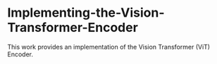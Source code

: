 # Implementing-the-Vision-Transformer-Encoder
This work provides an implementation of the Vision Transformer (ViT) Encoder.
